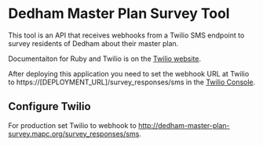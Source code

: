 # Dedham Master Plan Survey Tool

This tool is an API that receives webhooks from a Twilio SMS endpoint to survey residents of Dedham about their master plan.

Documentaiton for Ruby and Twilio is on the [Twilio website](https://www.twilio.com/docs/sms/quickstart/ruby).

After deploying this application you need to set the webhook URL at Twilio to https://[DEPLOYMENT_URL]/survey_responses/sms in the [Twilio Console](https://www.twilio.com/console/phone-numbers/).

## Configure Twilio
For production set Twilio to webhook to http://dedham-master-plan-survey.mapc.org/survey_responses/sms.

